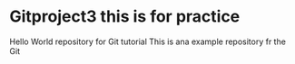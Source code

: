 # Gitproject3 this is for practice 
Hello World repository for Git tutorial This is ana example repository fr the Git 
